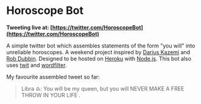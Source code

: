 Horoscope Bot
====================================

**Tweeting live at: [https://twitter.com/HoroscopeBot](https://twitter.com/HoroscopeBot)**

A simple twitter bot which assembles statements of the form "you will" into unreliable horoscopes. A weekend project inspired by [Darius Kazemi](https://twitter.com/tinysubversions/darius-kazemi-s-bots/members) and [Rob Dubbin](http://www.onthemedia.org/story/29-olivia-taters-robot-teenager/). Designed to be hosted on [Heroku](https://heroku.com/) with [Node.js](http://nodejs.org/). This bot also uses [twit](https://github.com/ttezel/twit) and [wordfilter](https://github.com/dariusk/wordfilter/).


My favourite assembled tweet so far:

>Libra ♎: You will be my queen, but you will NEVER MAKE A FREE THROW IN YOUR LIFE .